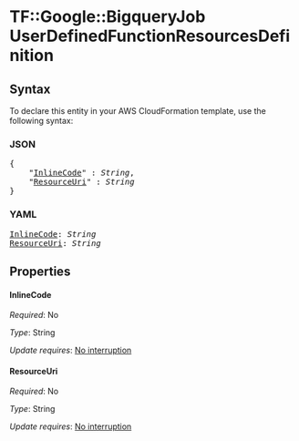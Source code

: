 # TF::Google::BigqueryJob UserDefinedFunctionResourcesDefinition

## Syntax

To declare this entity in your AWS CloudFormation template, use the following syntax:

### JSON

<pre>
{
    "<a href="#inlinecode" title="InlineCode">InlineCode</a>" : <i>String</i>,
    "<a href="#resourceuri" title="ResourceUri">ResourceUri</a>" : <i>String</i>
}
</pre>

### YAML

<pre>
<a href="#inlinecode" title="InlineCode">InlineCode</a>: <i>String</i>
<a href="#resourceuri" title="ResourceUri">ResourceUri</a>: <i>String</i>
</pre>

## Properties

#### InlineCode

_Required_: No

_Type_: String

_Update requires_: [No interruption](https://docs.aws.amazon.com/AWSCloudFormation/latest/UserGuide/using-cfn-updating-stacks-update-behaviors.html#update-no-interrupt)

#### ResourceUri

_Required_: No

_Type_: String

_Update requires_: [No interruption](https://docs.aws.amazon.com/AWSCloudFormation/latest/UserGuide/using-cfn-updating-stacks-update-behaviors.html#update-no-interrupt)

